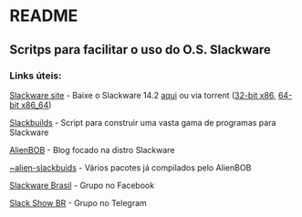 # README

## Scritps para facilitar o uso do O.S. Slackware


### Links úteis:

[Slackware site](http://www.slackware.com/) - Baixe o Slackware 14.2  [aqui](http://www.slackware.com/getslack/) ou via torrent ([32-bit x86](http://www.slackware.com/torrents/slackware-14.2-source-dvd.torrent), [64-bit x86_64](http://www.slackware.com/torrents/slackware64-14.2-install-dvd.torrent))

[Slackbuilds](https://slackbuilds.org/) - Script para construir uma vasta gama de programas para Slackware

[AlienBOB](http://alien.slackbook.org/blog/) - Blog focado na distro Slackware

[~alien-slackbuids](http://www.slackware.com/~alien/slackbuilds/) - Vários pacotes já compilados pelo AlienBOB

[Slackware Brasil](https://www.facebook.com/groups/slackwarebr/) - Grupo no Facebook

[Slack Show BR](https://telegram.me/slackshowbr) - Grupo no Telegram
